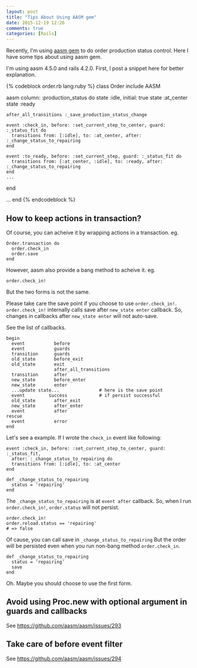 ```yaml
---
layout: post
title: "Tips About Using AASM gem"
date: 2015-12-19 12:26
comments: true
categories: [Rails]
---
```


Recently, I'm using [aasm gem](https://github.com/aasm/aasm) to do order production status control.
Here I have some tips about using aasm gem.

I'm using aasm 4.5.0 and rails 4.2.0. First, I post a snippet here for better explanation.

{% codeblock order.rb lang:ruby %}
class Order
  include AASM

  aasm column: :production_status do
    state :idle, initial: true
    state :at_center
    state :ready

    after_all_transitions :_save_production_status_change

    event :check_in, before: :set_current_step_to_center, guard: :_status_fit do
      transitions from: [:idle], to: :at_center, after: :_change_status_to_repairing
    end

    event :to_ready, before: :set_current_step, guard: :_status_fit do
      transitions from: [:at_center, :idle], to: :ready, after: :_change_status_to_repairing
    end
    ...
  end

  ...
end
{% endcodeblock %}

## How to keep actions in transaction?
Of course, you can acheive it by wrapping actions in a transaction. eg.

    Order.transaction do
      order.check_in
      order.save
    end

However, aasm also provide a bang method to acheive it. eg.

    order.check_in!

But the two forms is not the same.

Please take care the save point if you choose to use `order.check_in!`.
`order.check_in!` internally calls save after `new_state enter` callback.
So, changes in callbacks after `new_state enter`  will not auto-save.

See the list of callbacks.

    begin
      event           before
      event           guards
      transition      guards
      old_state       before_exit
      old_state       exit
                      after_all_transitions
      transition      after
      new_state       before_enter
      new_state       enter
      ...update state...               # here is the save point
      event         success            # if persist successful
      old_state       after_exit
      new_state       after_enter
      event           after
    rescue
      event           error
    end

Let's see a example. If I wrote the `check_in` event like following:

    event :check_in, before: :set_current_step_to_center, guard: :_status_fit,
      after: :_change_status_to_repairing do
      transitions from: [:idle], to: :at_center
    end

    def _change_status_to_repairing
      status = 'repairing'
    end

The `_change_status_to_repairing` is at `event after` callback.
So, when I run `order.check_in!`, `order.status` will not persist.

    order.check_in!
    order.reload.status == 'repairing'
    # => false

Of cause, you can call save in `_change_status_to_repairing`
But the order will be persisted even when you run non-bang method
`order.check_in`.

    def _change_status_to_repairing
      status = 'repairing'
      save
    end

Oh. Maybe you should choose to use the first form.

## Avoid using Proc.new with optional argument in guards and callbacks
See https://github.com/aasm/aasm/issues/293

## Take care of before event filter
See https://github.com/aasm/aasm/issues/294
